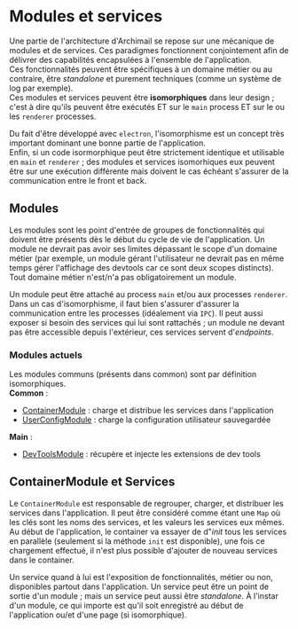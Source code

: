 # Modules et services

Une partie de l'architecture d'Archimail se repose sur une mécanique de modules et de services. Ces paradigmes fonctionnent conjointement afin de délivrer des capabilités encapsulées à l'ensemble de l'application.  
Ces fonctionnalités peuvent être spécifiques à un domaine métier ou au contraire, être *standalone* et purement techniques (comme un système de log par exemple).  
Ces modules et services peuvent être **isomorphiques** dans leur design ; c'est à dire qu'ils peuvent être exécutés ET sur le `main` process ET sur le ou les `renderer` processes.

Du fait d'être développé avec `electron`, l'isomorphisme est un concept très important dominant une bonne partie de l'application.  
Enfin, si un code isormorphique peut être strictement identique et utilisable en `main` et `renderer` ; des modules et services isomorhiques eux peuvent être sur une exécution différente mais doivent le cas échéant s'assurer de la communication entre le front et back.

## Modules
Les modules sont les point d'entrée de groupes de fonctionnalités qui doivent être présents dès le début du cycle de vie de l'application. Un module ne devrait pas avoir ses limites dépassant le scope d'un domaine métier (par exemple, un module gérant l'utilisateur ne devrait pas en même temps gérer l'affichage des devtools car ce sont deux scopes distincts).  
Tout domaine métier n'est/n'a pas obligatoirement un module.  

Un module peut être attaché au process `main` et/ou aux processes `renderer`. Dans un cas d'isomorphisme, il faut bien s'assurer d'assurer la communication entre les processes (idéalement via `IPC`). Il peut aussi exposer si besoin des services qui lui sont rattachés ; un module ne devant pas être accessible depuis l'extérieur, ces services servent d'*endpoints*.

### Modules actuels
Les modules communs (présents dans common) sont par définition isomorphiques.  
**Common** :
- [ContainerModule](../src/common/modules/ContainerModule.ts) : charge et distribue les services dans l'application
- [UserConfigModule](../src/common/modules/UserConfigModule.ts) : charge la configuration utilisateur sauvegardée

**Main** :
- [DevToolsModule](../src/main/modules/DevToolsModule.ts) : récupère et injecte les extensions de dev tools

## ContainerModule et Services
Le `ContainerModule` est responsable de regrouper, charger, et distribuer les services dans l'application. Il peut être considéré comme étant une `Map` où les clés sont les noms des services, et les valeurs les services eux mêmes. Au début de l'application, le container va essayer de d"*init* tous les services en parallèle (seulement si la méthode `init` est disponible), une fois ce chargement effectué, il n'est plus possible d'ajouter de nouveau services dans le container.  

Un service quand à lui est l'exposition de fonctionnalités, métier ou non, disponibles partout dans l'application. Un service peut être un point de sortie d'un module ; mais un service peut aussi être *standalone*. À l'instar d'un module, ce qui importe est qu'il soit enregistré au début de l'application ou/et d'une page (si isomorphique).
